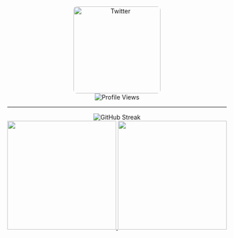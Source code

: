 <div align="center">
  <a href="https://x.com/aidansandrews" target="_blank">
    <img src="https://aidanandrews22.github.io/content/images/xlogo.png" alt="Twitter" width="200" style="border-radius: 8px;" />
  </a>
  <br />
  <img src="https://komarev.com/ghpvc/?username=aidanandrews22&abbreviated=true" alt="Profile Views" />
</div>


---

<div align="center">
  <img src="https://streak-stats.demolab.com?user=aidanandrews22&hide_border=true" alt="GitHub Streak" />

  <br />

  <a href="https://github.com/aidanandrews22/github-readme-stats">
    <img height="250" src="https://github-readme-stats.vercel.app/api?username=aidanandrews22&rank_icon=github&show=prs_merged,prs_merged_percentage" />
  </a>
  <a href="https://github.com/aidanandrews22/convoychat">
    <img height="250" src="https://api.githubtrends.io/user/svg/aidanandrews22/langs?time_range=six_months&include_private=True&loc_metric=changed&theme=classic" />
  </a>
</div>

<!--
**aidanandrews22/aidanandrews22** is a ✨ _special_ ✨ repository because its `README.md` (this file) appears on your GitHub profile.

Here are some ideas to get you started:

- 🔭 I’m currently working on ...
- 🌱 I’m currently learning ...
- 👯 I’m looking to collaborate on ...
- 🤔 I’m looking for help with ...
- 💬 Ask me about ...
- 📫 How to reach me: ...
- 😄 Pronouns: ...
- ⚡ Fun fact: ...
-->


